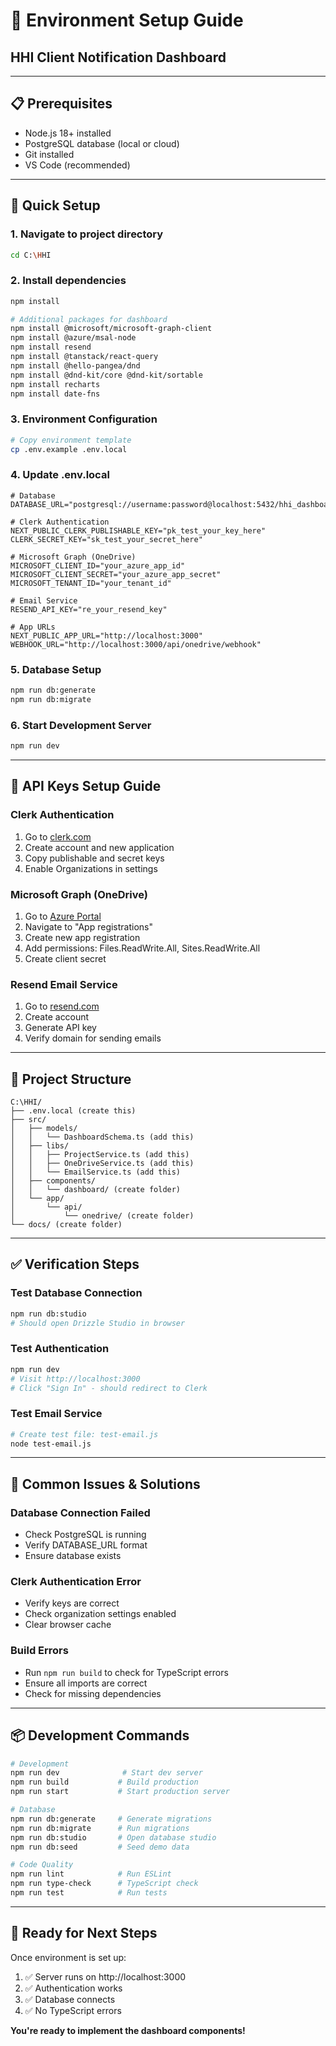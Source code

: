 # 🔧 Environment Setup Guide
## HHI Client Notification Dashboard

---

## 📋 **Prerequisites**

- Node.js 18+ installed
- PostgreSQL database (local or cloud)
- Git installed
- VS Code (recommended)

---

## 🚀 **Quick Setup**

### **1. Navigate to project directory**
```bash
cd C:\HHI
```

### **2. Install dependencies**
```bash
npm install

# Additional packages for dashboard
npm install @microsoft/microsoft-graph-client
npm install @azure/msal-node
npm install resend
npm install @tanstack/react-query
npm install @hello-pangea/dnd
npm install @dnd-kit/core @dnd-kit/sortable
npm install recharts
npm install date-fns
```

### **3. Environment Configuration**
```bash
# Copy environment template
cp .env.example .env.local
```

### **4. Update .env.local**
```env
# Database
DATABASE_URL="postgresql://username:password@localhost:5432/hhi_dashboard"

# Clerk Authentication
NEXT_PUBLIC_CLERK_PUBLISHABLE_KEY="pk_test_your_key_here"
CLERK_SECRET_KEY="sk_test_your_secret_here"

# Microsoft Graph (OneDrive)
MICROSOFT_CLIENT_ID="your_azure_app_id"
MICROSOFT_CLIENT_SECRET="your_azure_app_secret"
MICROSOFT_TENANT_ID="your_tenant_id"

# Email Service
RESEND_API_KEY="re_your_resend_key"

# App URLs
NEXT_PUBLIC_APP_URL="http://localhost:3000"
WEBHOOK_URL="http://localhost:3000/api/onedrive/webhook"
```

### **5. Database Setup**
```bash
npm run db:generate
npm run db:migrate
```

### **6. Start Development Server**
```bash
npm run dev
```

---

## 🔑 **API Keys Setup Guide**

### **Clerk Authentication**
1. Go to [clerk.com](https://clerk.com)
2. Create account and new application
3. Copy publishable and secret keys
4. Enable Organizations in settings

### **Microsoft Graph (OneDrive)**
1. Go to [Azure Portal](https://portal.azure.com)
2. Navigate to "App registrations"
3. Create new app registration
4. Add permissions: Files.ReadWrite.All, Sites.ReadWrite.All
5. Create client secret

### **Resend Email Service**
1. Go to [resend.com](https://resend.com)
2. Create account
3. Generate API key
4. Verify domain for sending emails

---

## 📁 **Project Structure**
```
C:\HHI/
├── .env.local (create this)
├── src/
│   ├── models/
│   │   └── DashboardSchema.ts (add this)
│   ├── libs/
│   │   ├── ProjectService.ts (add this)
│   │   ├── OneDriveService.ts (add this)
│   │   └── EmailService.ts (add this)
│   ├── components/
│   │   └── dashboard/ (create folder)
│   └── app/
│       └── api/
│           └── onedrive/ (create folder)
└── docs/ (create folder)
```

---

## ✅ **Verification Steps**

### **Test Database Connection**
```bash
npm run db:studio
# Should open Drizzle Studio in browser
```

### **Test Authentication**
```bash
npm run dev
# Visit http://localhost:3000
# Click "Sign In" - should redirect to Clerk
```

### **Test Email Service**
```bash
# Create test file: test-email.js
node test-email.js
```

---

## 🐛 **Common Issues & Solutions**

### **Database Connection Failed**
- Check PostgreSQL is running
- Verify DATABASE_URL format
- Ensure database exists

### **Clerk Authentication Error**
- Verify keys are correct
- Check organization settings enabled
- Clear browser cache

### **Build Errors**
- Run `npm run build` to check for TypeScript errors
- Ensure all imports are correct
- Check for missing dependencies

---

## 📦 **Development Commands**

```bash
# Development
npm run dev              # Start dev server
npm run build           # Build production
npm run start           # Start production server

# Database
npm run db:generate     # Generate migrations
npm run db:migrate      # Run migrations
npm run db:studio       # Open database studio
npm run db:seed         # Seed demo data

# Code Quality
npm run lint            # Run ESLint
npm run type-check      # TypeScript check
npm run test            # Run tests
```

---

## 🚀 **Ready for Next Steps**

Once environment is set up:
1. ✅ Server runs on http://localhost:3000
2. ✅ Authentication works
3. ✅ Database connects
4. ✅ No TypeScript errors

**You're ready to implement the dashboard components!**